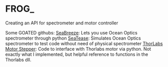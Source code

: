 # FROG_
Creating an API for spectrometer and motor controller

Some GOATED githubs:
[SeaBreeze](https://github.com/ap--/python-seabreeze): Lets you use Ocean Optics spectrometer through python
[SeaTease](https://github.com/jonathanvanschenck/python-seatease): Simulates Ocean Optics spectrometer to test code without need of physical spectrometer
[ThorLabs Motor Stepper](https://github.com/rwalle/py_thorlabs_ctrl/blob/master/py_thorlabs_ctrl/kinesis/motor.py): Code to interface with Thorlabs motor via python. Not exactly what I implemented, but helpful reference to functions in the Thorlabs dll.
